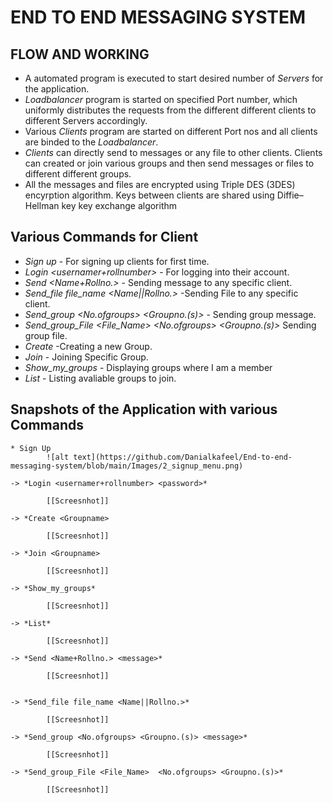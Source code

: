 # END TO END MESSAGING SYSTEM   

## FLOW AND WORKING
* A automated program is executed to start desired number of *Servers* for the application.
* *Loadbalancer* program is started on specified Port number, which uniformly distributes the requests from the different different clients to different Servers accordingly.
* Various *Clients* program are started on different Port nos and all clients are binded to the *Loadbalancer*.
* *Clients* can directly send to messages or any file to other clients. Clients can created or join various groups and then send messages or files to different different groups.
* All the messages and files are encrypted using Triple DES (3DES) encyrption algorithm. Keys between clients are shared using Diffie–Hellman key key exchange algorithm 

## Various Commands for Client
* *Sign up <username> <rollnumber> <password>* - For signing up clients for first time.
* *Login <usernamer+rollnumber> <password>* - For logging into their account.
* *Send <Name+Rollno.> <message>*          - Sending message to any specific client.            
* *Send_file file_name <Name||Rollno.>*    -Sending File to any specific client.
* *Send_group <No.ofgroups> <Groupno.(s)> <message>* - Sending group message.
* *Send_group_File <File_Name>  <No.ofgroups> <Groupno.(s)>* Sending group file.
* *Create <Groupname>* -Creating a new Group.
* *Join <Groupname>*   - Joining Specific Group.
* *Show_my_groups*    - Displaying groups where I am a member
* *List*             - Listing avaliable groups to join.

## Snapshots of the Application with various Commands
    * Sign Up
            ![alt text](https://github.com/Danialkafeel/End-to-end-messaging-system/blob/main/Images/2_signup_menu.png)

    -> *Login <usernamer+rollnumber> <password>* 

            [[Screesnhot]]

    -> *Create <Groupname> 

            [[Screesnhot]]

    -> *Join <Groupname>   

            [[Screesnhot]]

    -> *Show_my_groups*   

            [[Screesnhot]]

    -> *List*             

            [[Screesnhot]]

    -> *Send <Name+Rollno.> <message>*          

            [[Screesnhot]]


    -> *Send_file file_name <Name||Rollno.>*   

            [[Screesnhot]]

    -> *Send_group <No.ofgroups> <Groupno.(s)> <message>* 

            [[Screesnhot]]

    -> *Send_group_File <File_Name>  <No.ofgroups> <Groupno.(s)>* 

            [[Screesnhot]]
